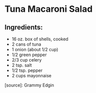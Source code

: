 Tuna Macaroni Salad
==================

Ingredients:
------------

- 16 oz. box of shells, cooked
- 2 cans of tuna
- 1 onion (about 1/2 cup)
- 1/2 green pepper
- 2/3 cup celery
- 2 tsp. salt
- 1/2 tsp. pepper
- 2 cups mayonnaise

[source]: Grammy Edgin